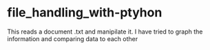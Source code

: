 # file_handling_with-ptyhon
This reads a document .txt and manipilate it. I have tried to graph the information and comparing data to 
each other
